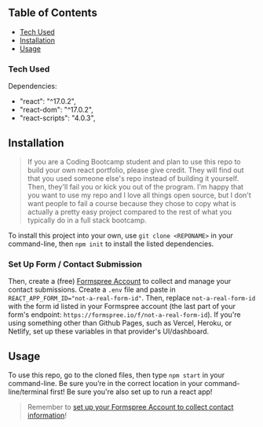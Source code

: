 
## Table of Contents

- [Tech Used](#tech-used)
- [Installation](#installation)
- [Usage](#usage)


### Tech Used

Dependencies: 
- "react": "^17.0.2",
- "react-dom": "^17.0.2",
- "react-scripts": "4.0.3",

## Installation 

> If you are a Coding Bootcamp student and plan to use this repo to build your own react portfolio, please give credit. They will find out that you used someone else's repo instead of building it yourself. Then, they'll fail you or kick you out of the program. I'm happy that you want to use my repo and I love all things open source, but I don't want people to fail a course because they chose to copy what is actually a pretty easy project compared to the rest of what you typically do in a full stack bootcamp. 

To install this project into your own, use `git clone <REPONAME>` in your command-line, then `npm init` to install the listed dependencies.

### Set Up Form / Contact Submission

Then, create a (free) [Formspree Account](https://formspree.io) to collect and manage your contact submissions. Create a `.env` file and paste in `REACT_APP_FORM_ID="not-a-real-form-id"`. Then, replace `not-a-real-form-id` with the form id listed in your Formspree account (the last part of your form's endpoint: `https://formspree.io/f/not-a-real-form-id`). If you're using something other than Github Pages, such as Vercel, Heroku, or Netlify, set up these variables in that provider's UI/dashboard. 

## Usage 

To use this repo, go to the cloned files, then type `npm start` in your command-line. Be sure you’re in the correct location in your command-line/terminal first! Be sure you're also set up to run a react app!

> Remember to [set up your Formspree Account to collect contact information](#set-up-form--contact-submission)!





